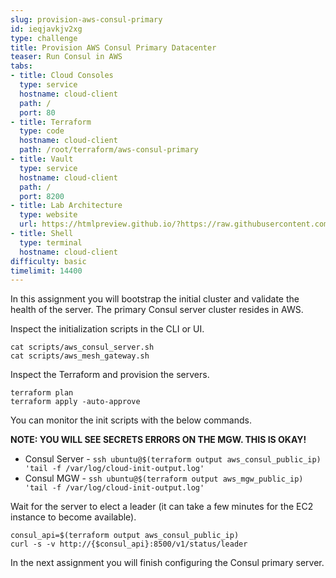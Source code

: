 ```yaml
---
slug: provision-aws-consul-primary
id: ieqjavkjv2xg
type: challenge
title: Provision AWS Consul Primary Datacenter
teaser: Run Consul in AWS
tabs:
- title: Cloud Consoles
  type: service
  hostname: cloud-client
  path: /
  port: 80
- title: Terraform
  type: code
  hostname: cloud-client
  path: /root/terraform/aws-consul-primary
- title: Vault
  type: service
  hostname: cloud-client
  path: /
  port: 8200
- title: Lab Architecture
  type: website
  url: https://htmlpreview.github.io/?https://raw.githubusercontent.com/hashicorp/field-workshops-consul/blob/master/instruqt-tracks/multi-cloud-service-networking-with-consul/assets/diagrams/diagrams.html
- title: Shell
  type: terminal
  hostname: cloud-client
difficulty: basic
timelimit: 14400
---
```

In this assignment you will bootstrap the initial cluster and validate the health of the server.
The primary Consul server cluster resides in AWS. <br>

Inspect the initialization scripts in the CLI or UI.

```
cat scripts/aws_consul_server.sh
cat scripts/aws_mesh_gateway.sh
```

Inspect the Terraform and provision the servers.

```
terraform plan
terraform apply -auto-approve
```

You can monitor the init scripts with the below commands. <br>

**NOTE: YOU WILL SEE SECRETS ERRORS ON THE MGW. THIS IS OKAY!** <br>


* Consul Server - `ssh ubuntu@$(terraform output aws_consul_public_ip) 'tail -f /var/log/cloud-init-output.log'`
* Consul MGW - `ssh ubuntu@$(terraform output aws_mgw_public_ip) 'tail -f /var/log/cloud-init-output.log'`

Wait for the server to elect a leader (it can take a few minutes for the EC2 instance to become available). <br>

```
consul_api=$(terraform output aws_consul_public_ip)
curl -s -v http://{$consul_api}:8500/v1/status/leader
```

In the next assignment you will finish configuring the Consul primary server.

